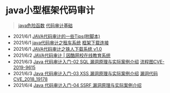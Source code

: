 # java小型框架代码审计

>[java危险函数](./java危险函数.md)
>[代码审计基础](./代码审计基础.pdf)

+ 2021/6/1 [JAVA代码审计的一些Tips(附脚本)](https://xz.aliyun.com/t/1633)
+ 2021/6/1 [java代码审计之租车系统](./java代码审计之租车系统.pdf)  [框架下载连接](http://down.chinaz.com/soft/38425.htm)
+ 2021/6/1 [JAVA代码审计之铁人下载系统 v1.0](http://foreversong.cn/archives/1005)
+ 2021/6/2 [JAVA代码审计 | 因酷网校在线教育系统](https://xz.aliyun.com/t/2646)
+ 2021/6/3 [Java 代码审计入门-02 SQL 漏洞原理与实际案例介绍](https://xz.aliyun.com/t/6872)             [流程图CVE-2019-9615](./img/CVE-2019-9615.png)
+ 2021/6/3 [Java 代码审计入门-03 XSS 漏洞原理与实际案例介绍](https://xz.aliyun.com/t/6937) [漏洞代码CVE_2018_19178](./code/CVE_2018_19178.java)
+ 2021/6/4 [Java 代码审计入门-04 SSRF 漏洞原理与实际案例介绍](https://xz.aliyun.com/t/7186)
